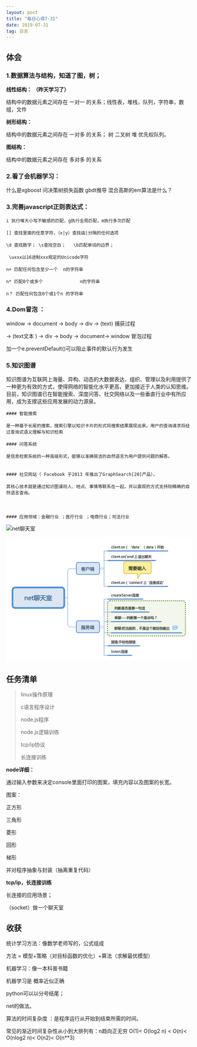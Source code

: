```yaml
---
layout: post
title: "每日心得7-31"
date: 2019-07-31
tag: 日志
---
```




## 体会



### 1.数据算法与结构，知道了图，树；

**线性结构： （昨天学习了）**

结构中的数据元素之间存在 一对一 的关系；线性表，堆栈，队列，字符串，数组，文件

**树形结构：**

结构中的数据元素之间存在 一对多 的关系；	树 二叉树 堆 优先权队列。

**图结构：**

结构中的数据元素之间存在 多对多 的关系



### 2.看了会机器学习：

什么是xgboost
问决策树损失函数
gbdt推导
混合高斯的em算法是什么？

### 3.完善javascript正则表达式：

```
i 执行堆大小写不敏感的匹配，g执行全局匹配，m执行多次匹配

[] 查找里面的任意字符，（x|y）查找由|分隔的任何选项

\d 查找数字； \s查找空白；   \b匹配单词的边界；

 \uxxx以16进制xxx规定的Unicode字符

n+ 匹配任何包含至少一个  n的字符串

n* 匹配0个或多个				n的字符串

n？ 匹配任何包含0个或1个n	的字符串

```



### 4.Dom冒泡 ：

window -> document -> body -> div -> (text) 捕获过程

 -> (text文本 ) -> div -> body -> document-> window  冒泡过程

加一个e.preventDefault()可以阻止事件的默认行为发生

### 5.知识图谱

知识图谱为互联网上海量、异构、动态的大数据表达、组织、管理以及利用提供了一种更为有效的方式，使得网络的智能化水平更高，更加接近于人类的认知思维。目前，知识图谱已在智能搜索、深度问答、社交网络以及一些垂直行业中有所应用，成为支撑这些应用发展的动力源泉。

```
#### 智能搜索

是一种基于长尾的搜索，搜索引擎以知识卡片的形式将搜索结果展现出来。用户的查询请求将经过查询式语义理解与知识检索

#### 问答系统

是信息检索系统的一种高级形式，能够以准确简洁的自然语言为用户提供问题的解答。


#### 社交网站（ Facebook 于2013 年推出了GraphSearch[20]产品），

其核心技术就是通过知识图谱将人、地点、事情等联系在一起，并以直观的方式支持较精确的自然语言查询。



#### 应用领域：金融行业 ；医疗行业 ；电商行业；司法行业
```











![net聊天室](/Users/tianzi/Documents/fibncci.github.io/images/image/net聊天室.png)

![net聊天室](/images/image/net聊天室.png)





## 任务清单



> linux操作原理
>
> c语言程序设计
>
> node.js程序
>
> node.js逻辑训练
>
> tcp/ip协议
>
> 长连接训练



**node详细：**

 通过输入参数来决定console里面打印的图案，填充内容以及图案的长宽。

图案：

正方形

三角形

菱形

回形

梯形

并对程序抽象与封装（抽离重复代码）



**tcp/ip，长连接训练**

长连接的应用场景；

（socket）做一个聊天室



## 收获

统计学习方法：像数学老师写的，公式组成

方法 = 模型+策略（对目标函数的优化）+算法（求解最优模型）

机器学习：像一本科普书籍

机器学习是 概率近似正确



python可以以分号结尾；

net的做法。

算法的时间复杂度 ：是程序运行从开始到结束所需的时间。  

常见的渐近时间复杂性从小到大排列有：n趋向正无穷
O(1)< O(log2 n) < O(n)< O(nlog2 n)< O(n2)< O(n**3)